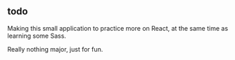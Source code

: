 ## todo

Making this small application to practice more on React,
at the same time as learning some Sass.

Really nothing major, just for fun.
